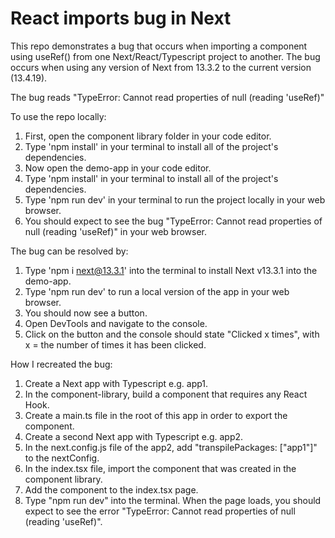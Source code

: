 # React imports bug in Next

This repo demonstrates a bug that occurs when importing a component using useRef() from one Next/React/Typescript project to another. The bug occurs when using any version of Next from 13.3.2 to the current version (13.4.19).

The bug reads "TypeError: Cannot read properties of null (reading 'useRef)"

To use the repo locally:
1. First, open the component library folder in your code editor.
2. Type 'npm install' in your terminal to install all of the project's dependencies.
3. Now open the demo-app in your code editor.
4. Type 'npm install' in your terminal to install all of the project's dependencies.
5. Type 'npm run dev' in your terminal to run the project locally in your web browser.
6. You should expect to see the bug "TypeError: Cannot read properties of null (reading 'useRef)" in your web browser.

The bug can be resolved by:
1. Type 'npm i next@13.3.1' into the terminal to install Next v13.3.1 into the demo-app.
2. Type 'npm run dev' to run a local version of the app in your web browser.
3. You should now see a button.
4. Open DevTools and navigate to the console.
5. Click on the button and the console should state "Clicked x times", with x = the number of times it has been clicked.

How I recreated the bug:
1. Create a Next app with Typescript e.g. app1.
2. In the component-library, build a component that requires any React Hook.
3. Create a main.ts file in the root of this app in order to export the component.
4. Create a second Next app with Typescript e.g. app2.
5. In the next.config.js file of the app2, add "transpilePackages: ["app1"]" to the nextConfig.
6. In the index.tsx file, import the component that was created in the component library.
7. Add the component to the index.tsx page.
8. Type "npm run dev" into the terminal. When the page loads, you should expect to see the error "TypeError: Cannot read properties of null (reading 'useRef)".
